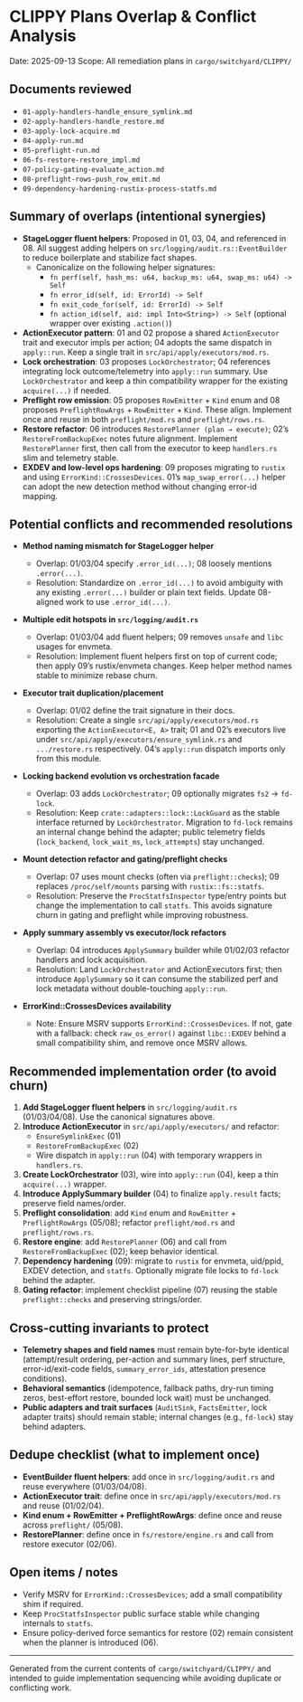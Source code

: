 # CLIPPY Plans Overlap & Conflict Analysis

Date: 2025-09-13
Scope: All remediation plans in `cargo/switchyard/CLIPPY/`

## Documents reviewed

- `01-apply-handlers-handle_ensure_symlink.md`
- `02-apply-handlers-handle_restore.md`
- `03-apply-lock-acquire.md`
- `04-apply-run.md`
- `05-preflight-run.md`
- `06-fs-restore-restore_impl.md`
- `07-policy-gating-evaluate_action.md`
- `08-preflight-rows-push_row_emit.md`
- `09-dependency-hardening-rustix-process-statfs.md`

## Summary of overlaps (intentional synergies)

- __StageLogger fluent helpers__: Proposed in 01, 03, 04, and referenced in 08. All suggest adding helpers on `src/logging/audit.rs::EventBuilder` to reduce boilerplate and stabilize fact shapes.
  - Canonicalize on the following helper signatures:
    - `fn perf(self, hash_ms: u64, backup_ms: u64, swap_ms: u64) -> Self`
    - `fn error_id(self, id: ErrorId) -> Self`
    - `fn exit_code_for(self, id: ErrorId) -> Self`
    - `fn action_id(self, aid: impl Into<String>) -> Self` (optional wrapper over existing `.action()`)
- __ActionExecutor pattern__: 01 and 02 propose a shared `ActionExecutor` trait and executor impls per action; 04 adopts the same dispatch in `apply::run`. Keep a single trait in `src/api/apply/executors/mod.rs`.
- __Lock orchestration__: 03 proposes `LockOrchestrator`; 04 references integrating lock outcome/telemetry into `apply::run` summary. Use `LockOrchestrator` and keep a thin compatibility wrapper for the existing `acquire(...)` if needed.
- __Preflight row emission__: 05 proposes `RowEmitter` + `Kind` enum and 08 proposes `PreflightRowArgs` + `RowEmitter` + `Kind`. These align. Implement once and reuse in both `preflight/mod.rs` and `preflight/rows.rs`.
- __Restore refactor__: 06 introduces `RestorePlanner (plan → execute)`; 02’s `RestoreFromBackupExec` notes future alignment. Implement `RestorePlanner` first, then call from the executor to keep `handlers.rs` slim and telemetry stable.
- __EXDEV and low-level ops hardening__: 09 proposes migrating to `rustix` and using `ErrorKind::CrossesDevices`. 01’s `map_swap_error(...)` helper can adopt the new detection method without changing error-id mapping.

## Potential conflicts and recommended resolutions

- __Method naming mismatch for StageLogger helper__
  - Overlap: 01/03/04 specify `.error_id(...)`; 08 loosely mentions `.error(...)`.
  - Resolution: Standardize on `.error_id(...)` to avoid ambiguity with any existing `.error(...)` builder or plain text fields. Update 08-aligned work to use `.error_id(...)`.

- __Multiple edit hotspots in `src/logging/audit.rs`__
  - Overlap: 01/03/04 add fluent helpers; 09 removes `unsafe` and `libc` usages for envmeta.
  - Resolution: Implement fluent helpers first on top of current code; then apply 09’s rustix/envmeta changes. Keep helper method names stable to minimize rebase churn.

- __Executor trait duplication/placement__
  - Overlap: 01/02 define the trait signature in their docs.
  - Resolution: Create a single `src/api/apply/executors/mod.rs` exporting the `ActionExecutor<E, A>` trait; 01 and 02’s executors live under `src/api/apply/executors/ensure_symlink.rs` and `.../restore.rs` respectively. 04’s `apply::run` dispatch imports only from this module.

- __Locking backend evolution vs orchestration facade__
  - Overlap: 03 adds `LockOrchestrator`; 09 optionally migrates `fs2` → `fd-lock`.
  - Resolution: Keep `crate::adapters::lock::LockGuard` as the stable interface returned by `LockOrchestrator`. Migration to `fd-lock` remains an internal change behind the adapter; public telemetry fields (`lock_backend`, `lock_wait_ms`, `lock_attempts`) stay unchanged.

- __Mount detection refactor and gating/preflight checks__
  - Overlap: 07 uses mount checks (often via `preflight::checks`); 09 replaces `/proc/self/mounts` parsing with `rustix::fs::statfs`.
  - Resolution: Preserve the `ProcStatfsInspector` type/entry points but change the implementation to call `statfs`. This avoids signature churn in gating and preflight while improving robustness.

- __Apply summary assembly vs executor/lock refactors__
  - Overlap: 04 introduces `ApplySummary` builder while 01/02/03 refactor handlers and lock acquisition.
  - Resolution: Land `LockOrchestrator` and ActionExecutors first; then introduce `ApplySummary` so it can consume the stabilized perf and lock metadata without double-touching `apply::run`.

- __ErrorKind::CrossesDevices availability__
  - Note: Ensure MSRV supports `ErrorKind::CrossesDevices`. If not, gate with a fallback: check `raw_os_error()` against `libc::EXDEV` behind a small compatibility shim, and remove once MSRV allows.

## Recommended implementation order (to avoid churn)

1. __Add StageLogger fluent helpers__ in `src/logging/audit.rs` (01/03/04/08). Use the canonical signatures above.
2. __Introduce ActionExecutor__ in `src/api/apply/executors/` and refactor:
   - `EnsureSymlinkExec` (01)
   - `RestoreFromBackupExec` (02)
   - Wire dispatch in `apply::run` (04) with temporary wrappers in `handlers.rs`.
3. __Create LockOrchestrator__ (03), wire into `apply::run` (04), keep a thin `acquire(...)` wrapper.
4. __Introduce ApplySummary builder__ (04) to finalize `apply.result` facts; preserve field names/order.
5. __Preflight consolidation__: add `Kind` enum and `RowEmitter` + `PreflightRowArgs` (05/08); refactor `preflight/mod.rs` and `preflight/rows.rs`.
6. __Restore engine__: add `RestorePlanner` (06) and call from `RestoreFromBackupExec` (02); keep behavior identical.
7. __Dependency hardening__ (09): migrate to `rustix` for envmeta, uid/ppid, EXDEV detection, and `statfs`. Optionally migrate file locks to `fd-lock` behind the adapter.
8. __Gating refactor__: implement checklist pipeline (07) reusing the stable `preflight::checks` and preserving strings/order.

## Cross-cutting invariants to protect

- __Telemetry shapes and field names__ must remain byte-for-byte identical (attempt/result ordering, per-action and summary lines, perf structure, error-id/exit-code fields, `summary_error_ids`, attestation presence conditions).
- __Behavioral semantics__ (idempotence, fallback paths, dry-run timing zeros, best-effort restore, bounded lock wait) must be unchanged.
- __Public adapters and trait surfaces__ (`AuditSink`, `FactsEmitter`, lock adapter traits) should remain stable; internal changes (e.g., `fd-lock`) stay behind adapters.

## Dedupe checklist (what to implement once)

- __EventBuilder fluent helpers__: add once in `src/logging/audit.rs` and reuse everywhere (01/03/04/08).
- __ActionExecutor trait__: define once in `src/api/apply/executors/mod.rs` and reuse (01/02/04).
- __Kind enum + RowEmitter + PreflightRowArgs__: define once and reuse across `preflight/` (05/08).
- __RestorePlanner__: define once in `fs/restore/engine.rs` and call from restore executor (02/06).

## Open items / notes

- Verify MSRV for `ErrorKind::CrossesDevices`; add a small compatibility shim if required.
- Keep `ProcStatfsInspector` public surface stable while changing internals to `statfs`.
- Ensure policy-derived force semantics for restore (02) remain consistent when the planner is introduced (06).

---
Generated from the current contents of `cargo/switchyard/CLIPPY/` and intended to guide implementation sequencing while avoiding duplicate or conflicting work.
